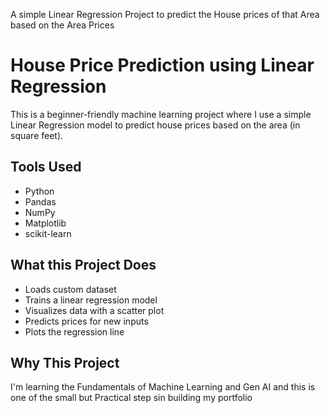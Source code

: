 
A simple Linear Regression Project to predict the House prices of that Area based on the Area Prices 
# House Price Prediction using Linear Regression
 
This is a beginner-friendly machine learning project where I use a simple Linear Regression model to predict house prices based on the area (in square feet).
 
## Tools Used
- Python
- Pandas
- NumPy
- Matplotlib
- scikit-learn
 
## What this Project Does
- Loads custom dataset
- Trains a linear regression model
- Visualizes data with a scatter plot
- Predicts prices for new inputs
- Plots the regression line
 
## Why This Project 
I'm learning the Fundamentals of Machine Learning and Gen AI and this is one of the small but Practical step sin building my portfolio


